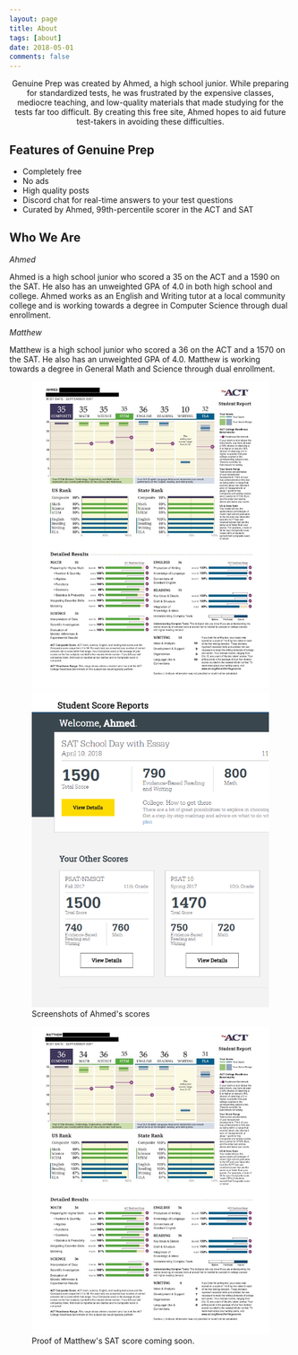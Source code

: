 ```yaml
---
layout: page
title: About
tags: [about]
date: 2018-05-01
comments: false
---
```

    
<center>Genuine Prep was created by Ahmed, a high school junior. While preparing for standardized tests, he was frustrated by the expensive classes, mediocre teaching, and low-quality materials that made studying for the tests far too difficult. By creating this free site, Ahmed hopes to aid future test-takers in avoiding these difficulties.</center>

## Features of Genuine Prep
* Completely free
* No ads
* High quality posts
* Discord chat for real-time answers to your test questions
* Curated by Ahmed, 99th-percentile scorer in the ACT and SAT

## Who We Are

_Ahmed_

Ahmed is a high school junior who scored a 35 on the ACT and a 1590 on the SAT. He also has an unweighted GPA of 4.0 in both high school and college. Ahmed works as an English and Writing tutor at a local community college and is working towards a degree in Computer Science through dual enrollment.

_Matthew_

Matthew is a high school junior who scored a 36 on the ACT and a 1570 on the SAT. He also has an unweighted GPA of 4.0. Matthew is working towards a degree in General Math and Science through dual enrollment.

<figure class="half">
    <a href="https://github.com/36ACT/MyPicture/blob/master/ahmedscore.jpg?raw=true"><img src="https://github.com/36ACT/MyPicture/blob/master/ahmedscore.jpg?raw=true"></a>
    <a href="https://github.com/36ACT/MyPicture/blob/master/AhmedSAT.png?raw=true"><img src="https://github.com/36ACT/MyPicture/blob/master/AhmedSAT.png?raw=true"></a>
    <figcaption>Screenshots of Ahmed's scores</figcaption>
</figure>
<figure>
    <a href="https://github.com/36ACT/MyPicture/blob/master/mattscore.jpg?raw=true"><img src="https://github.com/36ACT/MyPicture/blob/master/mattscore.jpg?raw=true"></a>
    <figcaption>Proof of Matthew's SAT score coming soon.</figcaption>
    </figure>
